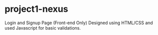 # project1-nexus

Login and Signup Page (Front-end Only)
Designed using HTML/CSS and used Javascript for basic validations.
